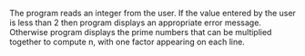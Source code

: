 The program reads an integer from the user. If the value entered by the
user is less than 2 then program displays an appropriate error message.
Otherwise program displays the prime numbers that can be multiplied
together to compute n, with one factor appearing on each line.
